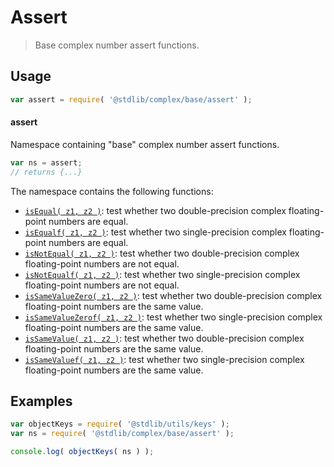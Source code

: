 <!--

@license Apache-2.0

Copyright (c) 2024 The Stdlib Authors.

Licensed under the Apache License, Version 2.0 (the "License");
you may not use this file except in compliance with the License.
You may obtain a copy of the License at

   http://www.apache.org/licenses/LICENSE-2.0

Unless required by applicable law or agreed to in writing, software
distributed under the License is distributed on an "AS IS" BASIS,
WITHOUT WARRANTIES OR CONDITIONS OF ANY KIND, either express or implied.
See the License for the specific language governing permissions and
limitations under the License.

-->

# Assert

> Base complex number assert functions.

<section class="usage">

## Usage

```javascript
var assert = require( '@stdlib/complex/base/assert' );
```

#### assert

Namespace containing "base" complex number assert functions.

```javascript
var ns = assert;
// returns {...}
```

The namespace contains the following functions:

<!-- <toc pattern="*"> -->

<div class="namespace-toc">

-   <span class="signature">[`isEqual( z1, z2 )`][@stdlib/complex/base/assert/is-equal]</span><span class="delimiter">: </span><span class="description">test whether two double-precision complex floating-point numbers are equal.</span>
-   <span class="signature">[`isEqualf( z1, z2 )`][@stdlib/complex/base/assert/is-equalf]</span><span class="delimiter">: </span><span class="description">test whether two single-precision complex floating-point numbers are equal.</span>
-   <span class="signature">[`isNotEqual( z1, z2 )`][@stdlib/complex/base/assert/is-not-equal]</span><span class="delimiter">: </span><span class="description">test whether two double-precision complex floating-point numbers are not equal.</span>
-   <span class="signature">[`isNotEqualf( z1, z2 )`][@stdlib/complex/base/assert/is-not-equalf]</span><span class="delimiter">: </span><span class="description">test whether two single-precision complex floating-point numbers are not equal.</span>
-   <span class="signature">[`isSameValueZero( z1, z2 )`][@stdlib/complex/base/assert/is-same-value-zero]</span><span class="delimiter">: </span><span class="description">test whether two double-precision complex floating-point numbers are the same value.</span>
-   <span class="signature">[`isSameValueZerof( z1, z2 )`][@stdlib/complex/base/assert/is-same-value-zerof]</span><span class="delimiter">: </span><span class="description">test whether two single-precision complex floating-point numbers are the same value.</span>
-   <span class="signature">[`isSameValue( z1, z2 )`][@stdlib/complex/base/assert/is-same-value]</span><span class="delimiter">: </span><span class="description">test whether two double-precision complex floating-point numbers are the same value.</span>
-   <span class="signature">[`isSameValuef( z1, z2 )`][@stdlib/complex/base/assert/is-same-valuef]</span><span class="delimiter">: </span><span class="description">test whether two single-precision complex floating-point numbers are the same value.</span>

</div>

<!-- </toc> -->

</section>

<!-- /.usage -->

<!-- Package notes. Make sure to keep an empty line after the `section` element and another before the `/section` close. -->

<section class="notes">

</section>

<!-- /.notes -->

<section class="examples">

## Examples

<!-- TODO: better examples -->

<!-- eslint no-undef: "error" -->

```javascript
var objectKeys = require( '@stdlib/utils/keys' );
var ns = require( '@stdlib/complex/base/assert' );

console.log( objectKeys( ns ) );
```

</section>

<!-- /.examples -->

<!-- Section for related `stdlib` packages. Do not manually edit this section, as it is automatically populated. -->

<section class="related">

</section>

<!-- /.related -->

<!-- Section for all links. Make sure to keep an empty line after the `section` element and another before the `/section` close. -->

<section class="links">

<!-- <toc-links> -->

[@stdlib/complex/base/assert/is-equal]: https://github.com/stdlib-js/complex/tree/main/base/assert/is-equal

[@stdlib/complex/base/assert/is-equalf]: https://github.com/stdlib-js/complex/tree/main/base/assert/is-equalf

[@stdlib/complex/base/assert/is-not-equal]: https://github.com/stdlib-js/complex/tree/main/base/assert/is-not-equal

[@stdlib/complex/base/assert/is-not-equalf]: https://github.com/stdlib-js/complex/tree/main/base/assert/is-not-equalf

[@stdlib/complex/base/assert/is-same-value-zero]: https://github.com/stdlib-js/complex/tree/main/base/assert/is-same-value-zero

[@stdlib/complex/base/assert/is-same-value-zerof]: https://github.com/stdlib-js/complex/tree/main/base/assert/is-same-value-zerof

[@stdlib/complex/base/assert/is-same-value]: https://github.com/stdlib-js/complex/tree/main/base/assert/is-same-value

[@stdlib/complex/base/assert/is-same-valuef]: https://github.com/stdlib-js/complex/tree/main/base/assert/is-same-valuef

<!-- </toc-links> -->

</section>

<!-- /.links -->
